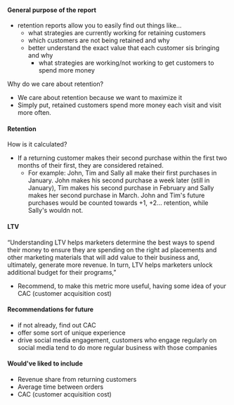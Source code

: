 #### General purpose of the report

- retention reports allow you to easily find out things like...
  - what strategies are currently working for retaining customers
  - which customers are not being retained and why
  - better understand the exact value that each customer sis bringing and why
    - what strategies are working/not working to get customers to spend more money

Why do we care about retention?

- We care about retention because we want to maximize it
- Simply put, retained customers spend more money each visit and visit more often.

#### Retention

How is it calculated?

- If a returning customer makes their second purchase within the first two months of their first, they are considered retained.
  - For example: John, Tim and Sally all make their first purchases in January. John makes his second purchase a week later (still in January), Tim makes his second purchase in February and Sally makes her second purchase in March. John and Tim's future purchases would be counted towards +1, +2... retention, while Sally's wouldn not.

#### LTV

“Understanding LTV helps marketers determine the best ways to spend their money to ensure they are spending on the right ad placements and other marketing materials that will add value to their business and, ultimately, generate more revenue. In turn, LTV helps marketers unlock additional budget for their programs,”

- Recommend, to make this metric more useful, having some idea of your CAC (customer acquisition cost)

#### Recommendations for future

- if not already, find out CAC
- offer some sort of unique experience
- drive social media engagement, customers who engage regularly on social media tend to do more regular business with those companies

#### Would've liked to include

- Revenue share from returning customers
- Average time between orders
- CAC (customer acquisition cost)
